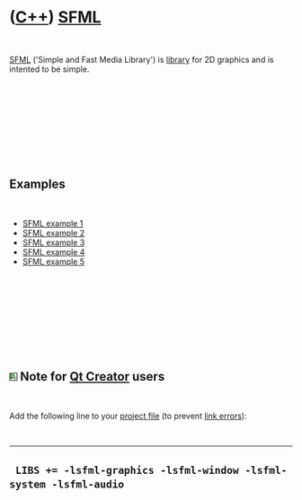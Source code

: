 
 

 

 

 

 

([C++](Cpp.md)) [SFML](CppSfml.md)
====================================

 

[SFML](CppSfml.md) ('Simple and Fast Media Library') is
[library](CppLibrary.md) for 2D graphics and is intented to be simple.

 

 

 

 

 

Examples
--------

 

-   [SFML example 1](CppSfmlExample1.md)
-   [SFML example 2](CppSfmlExample2.md)
-   [SFML example 3](CppSfmlExample3.md)
-   [SFML example 4](CppSfmlExample4.md)
-   [SFML example 5](CppSfmlExample5.md)

 

 

 

 

 

![Qt Creator](PicQtCreator.png) Note for [Qt Creator](CppQtCreator.md) users
-----------------------------------------------------------------------------

 

Add the following line to your [project file](CppQtProjectFile.md) (to
prevent [link errors](CppLinkError.md)):

 

  ---------------------------------------------------------------------
  ` LIBS += -lsfml-graphics -lsfml-window -lsfml-system -lsfml-audio`
  ---------------------------------------------------------------------

 

 

 

 

 

 


